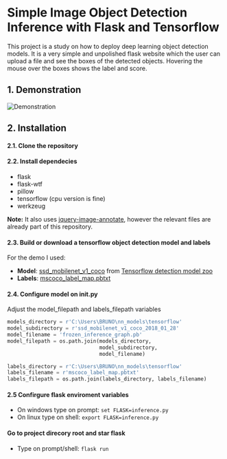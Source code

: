 # Simple Image Object Detection Inference with Flask and Tensorflow

This project is a study on how to deploy deep learning object detection models.
It is a very simple and unpolished flask website which the user can upload a file and see the boxes of the detected objects. Hovering the mouse over the boxes shows the label and score.


## 1. Demonstration

![Demonstration](https://github.com/brunomsantiago/simple_object_detection_with_flask/raw/master/demo/flask_detection_demo.gif "Simple Obect Detection Inference with Flask and Tensorflow")

## 2. Installation

#### 2.1. Clone the repository

#### 2.2. Install dependecies
- flask
- flask-wtf
- pillow
- tensorflow (cpu version is fine)
- werkzeug

**Note:** It also uses [jquery-image-annotate](https://github.com/flipbit/jquery-image-annotate), however the relevant files are already part of this repository.

#### 2.3. Build or download a tensorflow object detection model and labels
For the demo I used:
- **Model**: [ssd_mobilenet_v1_coco](http://download.tensorflow.org/models/object_detection/ssd_mobilenet_v1_coco_2018_01_28.tar.gz) from [Tensorflow detection model zoo](https://github.com/tensorflow/models/blob/master/research/object_detection/g3doc/detection_model_zoo.md)
- **Labels**: [mscoco_label_map.pbtxt
](https://github.com/tensorflow/models/blob/master/research/object_detection/data/mscoco_label_map.pbtxt)

#### 2.4. Configure model on __init__.py
Adjust the model_filepath and labels_filepath variables

```python
models_directory = r'C:\Users\BRUNO\nn_models\tensorflow'
model_subdirectory = r'ssd_mobilenet_v1_coco_2018_01_28'
model_filename = 'frozen_inference_graph.pb'
model_filepath = os.path.join(models_directory,
                              model_subdirectory,
                              model_filename)

labels_directory = r'C:\Users\BRUNO\nn_models\tensorflow'
labels_filename = r'mscoco_label_map.pbtxt'
labels_filepath = os.path.join(labels_directory, labels_filename)
```

#### 2.5 Confirgure flask enviroment variables
- On windows type on prompt: `set FLASK=inference.py`
- On linux type on shell: `export FLASK=inference.py`

#### Go to project direcory root and star flask
- Type on prompt/shell: `flask run`
